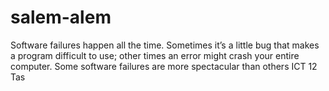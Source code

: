 # salem-alem
Software failures happen all the time. Sometimes it’s a little bug that makes a program difficult to use; other times an error might crash your entire computer. Some software failures are more spectacular than others
 ICT 12 Tas
